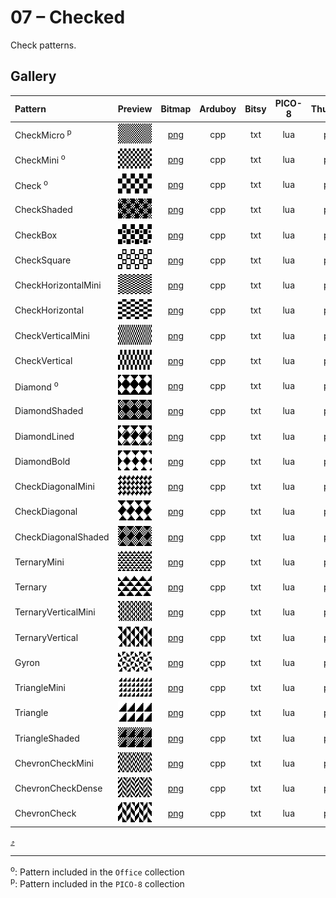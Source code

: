 # 07 – Checked

Check patterns.

## Gallery

| Pattern | Preview | Bitmap | Arduboy | Bitsy | PICO-8 | Thumby |
| :--- | :---: | :---: | :---: | :---: | :---: | :---: |
| CheckMicro <sup>p</sup>| <img src="../previews/CheckMicro.png" width="64" height="32" loading="lazy" alt="" role="none"> | [png](png/CheckMicro.png) | cpp | txt | lua | py
| CheckMini <sup>o</sup>| <img src="../previews/CheckMini.png" width="64" height="32" loading="lazy" alt="" role="none"> | [png](png/CheckMini.png) | cpp | txt | lua | py
| Check <sup>o</sup>| <img src="../previews/Check.png" width="64" height="32" loading="lazy" alt="" role="none"> | [png](png/Check.png) | cpp | txt | lua | py
| CheckShaded | <img src="../previews/CheckShaded.png" width="64" height="32" loading="lazy" alt="" role="none"> | [png](png/CheckShaded.png) | cpp | txt | lua | py
| CheckBox | <img src="../previews/CheckBox.png" width="64" height="32" loading="lazy" alt="" role="none"> | [png](png/CheckBox.png) | cpp | txt | lua | py
| CheckSquare | <img src="../previews/CheckSquare.png" width="64" height="32" loading="lazy" alt="" role="none"> | [png](png/CheckSquare.png) | cpp | txt | lua | py
| CheckHorizontalMini | <img src="../previews/CheckHorizontalMini.png" width="64" height="32" loading="lazy" alt="" role="none"> | [png](png/CheckHorizontalMini.png) | cpp | txt | lua | py
| CheckHorizontal | <img src="../previews/CheckHorizontal.png" width="64" height="32" loading="lazy" alt="" role="none"> | [png](png/CheckHorizontal.png) | cpp | txt | lua | py
| CheckVerticalMini | <img src="../previews/CheckVerticalMini.png" width="64" height="32" loading="lazy" alt="" role="none"> | [png](png/CheckVerticalMini.png) | cpp | txt | lua | py
| CheckVertical | <img src="../previews/CheckVertical.png" width="64" height="32" loading="lazy" alt="" role="none"> | [png](png/CheckVertical.png) | cpp | txt | lua | py
| Diamond <sup>o</sup>| <img src="../previews/Diamond.png" width="64" height="32" loading="lazy" alt="" role="none"> | [png](png/Diamond.png) | cpp | txt | lua | py
| DiamondShaded | <img src="../previews/DiamondShaded.png" width="64" height="32" loading="lazy" alt="" role="none"> | [png](png/DiamondShaded.png) | cpp | txt | lua | py
| DiamondLined | <img src="../previews/DiamondLined.png" width="64" height="32" loading="lazy" alt="" role="none"> | [png](png/DiamondLined.png) | cpp | txt | lua | py
| DiamondBold | <img src="../previews/DiamondBold.png" width="64" height="32" loading="lazy" alt="" role="none"> | [png](png/DiamondBold.png) | cpp | txt | lua | py
| CheckDiagonalMini | <img src="../previews/CheckDiagonalMini.png" width="64" height="32" loading="lazy" alt="" role="none"> | [png](png/CheckDiagonalMini.png) | cpp | txt | lua | py
| CheckDiagonal | <img src="../previews/CheckDiagonal.png" width="64" height="32" loading="lazy" alt="" role="none"> | [png](png/CheckDiagonal.png) | cpp | txt | lua | py
| CheckDiagonalShaded | <img src="../previews/CheckDiagonalShaded.png" width="64" height="32" loading="lazy" alt="" role="none"> | [png](png/CheckDiagonalShaded.png) | cpp | txt | lua | py
| TernaryMini | <img src="../previews/TernaryMini.png" width="64" height="32" loading="lazy" alt="" role="none"> | [png](png/TernaryMini.png) | cpp | txt | lua | py
| Ternary | <img src="../previews/Ternary.png" width="64" height="32" loading="lazy" alt="" role="none"> | [png](png/Ternary.png) | cpp | txt | lua | py
| TernaryVerticalMini | <img src="../previews/TernaryVerticalMini.png" width="64" height="32" loading="lazy" alt="" role="none"> | [png](png/TernaryVerticalMini.png) | cpp | txt | lua | py
| TernaryVertical | <img src="../previews/TernaryVertical.png" width="64" height="32" loading="lazy" alt="" role="none"> | [png](png/TernaryVertical.png) | cpp | txt | lua | py
| Gyron | <img src="../previews/Gyron.png" width="64" height="32" loading="lazy" alt="" role="none"> | [png](png/Gyron.png) | cpp | txt | lua | py
| TriangleMini | <img src="../previews/TriangleMini.png" width="64" height="32" loading="lazy" alt="" role="none"> | [png](png/TriangleMini.png) | cpp | txt | lua | py
| Triangle | <img src="../previews/Triangle.png" width="64" height="32" loading="lazy" alt="" role="none"> | [png](png/Triangle.png) | cpp | txt | lua | py
| TriangleShaded | <img src="../previews/TriangleShaded.png" width="64" height="32" loading="lazy" alt="" role="none"> | [png](png/TriangleShaded.png) | cpp | txt | lua | py
| ChevronCheckMini | <img src="../previews/ChevronCheckMini.png" width="64" height="32" loading="lazy" alt="" role="none"> | [png](png/ChevronCheckMini.png) | cpp | txt | lua | py
| ChevronCheckDense | <img src="../previews/ChevronCheckDense.png" width="64" height="32" loading="lazy" alt="" role="none"> | [png](png/ChevronCheckDense.png) | cpp | txt | lua | py
| ChevronCheck | <img src="../previews/ChevronCheck.png" width="64" height="32" loading="lazy" alt="" role="none"> | [png](png/ChevronCheck.png) | cpp | txt | lua | py

[`⤴`](#gallery)

---

<sup>o</sup>: Pattern included in the `Office` collection  
<sup>p</sup>: Pattern included in the `PICO-8` collection 

<br>
